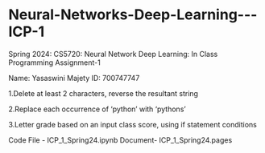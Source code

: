 # Neural-Networks-Deep-Learning---ICP-1

Spring 2024: CS5720: Neural Network Deep Learning: In Class Programming Assignment-1

Name: Yasaswini Majety ID: 700747747

1.Delete at least 2 characters, reverse the resultant string

2.Replace each occurrence of ‘python’ with ‘pythons’

3.Letter grade based on an input class score, using if statement conditions

Code File - ICP_1_Spring24.ipynb Document- ICP_1_Spring24.pages
